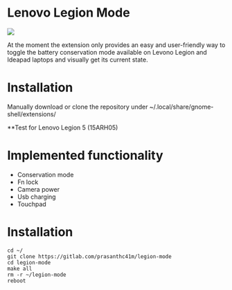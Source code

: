 # Lenovo Legion Mode

![](https://i.ibb.co/pjmXgZb/ideapadm.png)

At the moment the extension only provides an easy and user-friendly way to toggle the battery conservation mode available on Levono Legion and Ideapad laptops and visually get its current state.

# Installation

Manually download or clone the repository under ~/.local/share/gnome-shell/extensions/

**Test for Lenovo Legion 5 (15ARH05) 

# Implemented functionality

- Conservation mode
- Fn lock
- Camera power
- Usb charging
- Touchpad

# Installation

```
cd ~/
git clone https://gitlab.com/prasanthc41m/legion-mode
cd legion-mode
make all
rm -r ~/legion-mode
reboot
```
